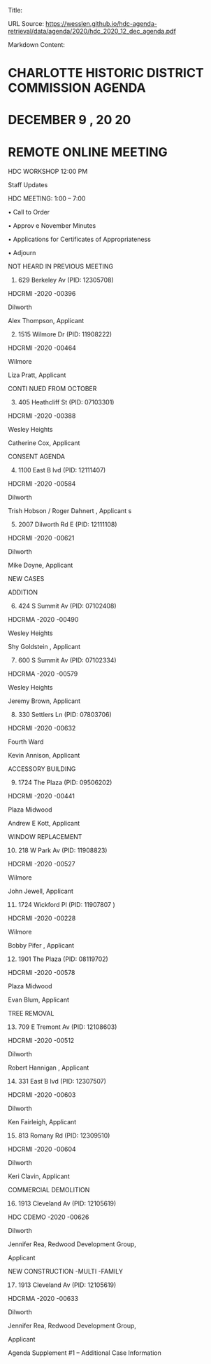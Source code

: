 Title: 

URL Source: https://wesslen.github.io/hdc-agenda-retrieval/data/agenda/2020/hdc_2020_12_dec_agenda.pdf

Markdown Content:
# CHARLOTTE HISTORIC DISTRICT COMMISSION AGENDA 

# DECEMBER 9 , 20 20 

# REMOTE ONLINE MEETING 

HDC WORKSHOP 12:00 PM 

Staff Updates 

HDC MEETING: 1:00 – 7:00 

• Call to Order 

• Approv e November Minutes 

• Applications for Certificates of Appropriateness 

• Adjourn 

NOT HEARD IN PREVIOUS MEETING 

1. 629 Berkeley Av (PID: 12305708) 

HDCRMI -2020 -00396 

Dilworth 

Alex Thompson, Applicant 

2. 1515 Wilmore Dr (PID: 11908222) 

HDCRMI -2020 -00464 

Wilmore 

Liza Pratt, Applicant 

CONTI NUED FROM OCTOBER 

3. 405 Heathcliff St (PID: 07103301) 

HDCRMI -2020 -00388 

Wesley Heights 

Catherine Cox, Applicant 

CONSENT AGENDA 

4. 1100 East B lvd (PID: 12111407) 

HDCRMI -2020 -00584 

Dilworth 

Trish Hobson / Roger Dahnert , Applicant s

5. 2007 Dilworth Rd E (PID: 12111108) 

HDCRMI -2020 -00621 

Dilworth 

Mike Doyne, Applicant 

NEW CASES 

ADDITION 

6. 424 S Summit Av (PID: 07102408) 

HDCRMA -2020 -00490 

Wesley Heights 

Shy Goldstein , Applicant 

7. 600 S Summit Av (PID: 07102334) 

HDCRMA -2020 -00579 

Wesley Heights 

Jeremy Brown, Applicant 

8. 330 Settlers Ln (PID: 07803706) 

HDCRMI -2020 -00632 

Fourth Ward 

Kevin Annison, Applicant 

ACCESSORY BUILDING 

9. 1724 The Plaza (PID: 09506202) 

HDCRMI -2020 -00441 

Plaza Midwood 

Andrew E Kott, Applicant 

WINDOW REPLACEMENT 

10. 218 W Park Av (PID: 11908823) 

HDCRMI -2020 -00527 

Wilmore 

John Jewell, Applicant 

11. 1724 Wickford Pl (PID: 11907807 )

HDCRMI -2020 -00228 

Wilmore 

Bobby Pifer , Applicant 

12. 1901 The Plaza (PID: 08119702) 

HDCRMI -2020 -00578 

Plaza Midwood 

Evan Blum, Applicant 

TREE REMOVAL 

13. 709 E Tremont Av (PID: 12108603) 

HDCRMI -2020 -00512 

Dilworth 

Robert Hannigan , Applicant 

14. 331 East B lvd (PID: 12307507) 

HDCRMI -2020 -00603 

Dilworth 

Ken Fairleigh, Applicant 

15. 813 Romany Rd (PID: 12309510) 

HDCRMI -2020 -00604 

Dilworth 

Keri Clavin, Applicant 

COMMERCIAL DEMOLITION 

16. 1913 Cleveland Av (PID: 12105619) 

HDC CDEMO -2020 -00626 

Dilworth 

Jennifer Rea, Redwood Development Group, 

Applicant 

NEW CONSTRUCTION -MULTI -FAMILY 

17. 1913 Cleveland Av (PID: 12105619) 

HDCRMA -2020 -00633 

Dilworth 

Jennifer Rea, Redwood Development Group, 

Applicant 

Agenda Supplement #1 – Additional Case Information
